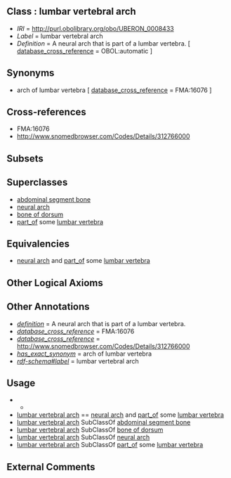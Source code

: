 
## Class : lumbar vertebral arch

 * *IRI* = http://purl.obolibrary.org/obo/UBERON_0008433
 * *Label* = lumbar vertebral arch
 * *Definition* = A neural arch that is part of a lumbar vertebra. [ [database_cross_reference](../../ef/oboInOwl#hasDbXref.md) = OBOL:automatic ]

## Synonyms

 * arch of lumbar vertebra [ [database_cross_reference](../../ef/oboInOwl#hasDbXref.md) = FMA:16076 ]

## Cross-references

 * FMA:16076
 * http://www.snomedbrowser.com/Codes/Details/312766000

## Subsets


## Superclasses

 * [abdominal segment bone](../../UBERON/28/UBERON_0003828.md)
 * [neural arch](../../UBERON/61/UBERON_0003861.md)
 * [bone of dorsum](../../UBERON/47/UBERON_0004247.md)
 * [part_of](../../BFO/50/BFO_0000050.md) some [lumbar vertebra](../../UBERON/14/UBERON_0002414.md)

## Equivalencies

 * [neural arch](../../UBERON/61/UBERON_0003861.md) and [part_of](../../BFO/50/BFO_0000050.md) some [lumbar vertebra](../../UBERON/14/UBERON_0002414.md)

## Other Logical Axioms


## Other Annotations

 * *[definition](../../IAO/15/IAO_0000115.md)* = A neural arch that is part of a lumbar vertebra.
 * *[database_cross_reference](../../ef/oboInOwl#hasDbXref.md)* = FMA:16076
 * *[database_cross_reference](../../ef/oboInOwl#hasDbXref.md)* = http://www.snomedbrowser.com/Codes/Details/312766000
 * *[has_exact_synonym](../../ym/oboInOwl#hasExactSynonym.md)* = arch of lumbar vertebra
 * *[rdf-schema#label](../../el/rdf-schema#label.md)* = lumbar vertebral arch

## Usage

 * -
 * [lumbar vertebral arch](../../UBERON/33/UBERON_0008433.md) == [neural arch](../../UBERON/61/UBERON_0003861.md) and [part_of](../../BFO/50/BFO_0000050.md) some [lumbar vertebra](../../UBERON/14/UBERON_0002414.md)
 * [lumbar vertebral arch](../../UBERON/33/UBERON_0008433.md) SubClassOf [abdominal segment bone](../../UBERON/28/UBERON_0003828.md)
 * [lumbar vertebral arch](../../UBERON/33/UBERON_0008433.md) SubClassOf [bone of dorsum](../../UBERON/47/UBERON_0004247.md)
 * [lumbar vertebral arch](../../UBERON/33/UBERON_0008433.md) SubClassOf [neural arch](../../UBERON/61/UBERON_0003861.md)
 * [lumbar vertebral arch](../../UBERON/33/UBERON_0008433.md) SubClassOf [part_of](../../BFO/50/BFO_0000050.md) some [lumbar vertebra](../../UBERON/14/UBERON_0002414.md)

## External Comments

